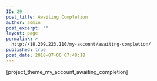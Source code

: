 ```yaml
---
ID: 29
post_title: Awaiting Completion
author: admin
post_excerpt: ""
layout: page
permalink: >
  http://18.209.223.110/my-account/awaiting-completion/
published: true
post_date: 2018-07-06 07:48:18
---
```

[project_theme_my_account_awaiting_completion]